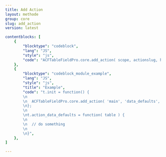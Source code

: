```yaml
---
title: Add Action
layout: methode
group: core
slug: add_action
version: latest

contentblocks: [
	{
		"blocktype": "codeblock",
		"lang": "JS",
		"style": "js",
		"code": "ACFTableFieldPro.core.add_action( scope, actionslug, handler );",
	},
	{
		"blocktype": "codeblock_module_example",
		"lang": "JS",
		"style": "js",
		"title": "Example",
		"code": "t.init = function() {
		\n
		\n	ACFTableFieldPro.core.add_action( 'main', 'data_defaults', t.action_data_defaults );
		\n};
		\n
		\nt.action_data_defaults = function( table ) {
		\n
		\n	// do something
		\n
		\n}",
	},
]

---
```

